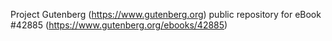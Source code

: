 Project Gutenberg (https://www.gutenberg.org) public repository for eBook #42885 (https://www.gutenberg.org/ebooks/42885)
